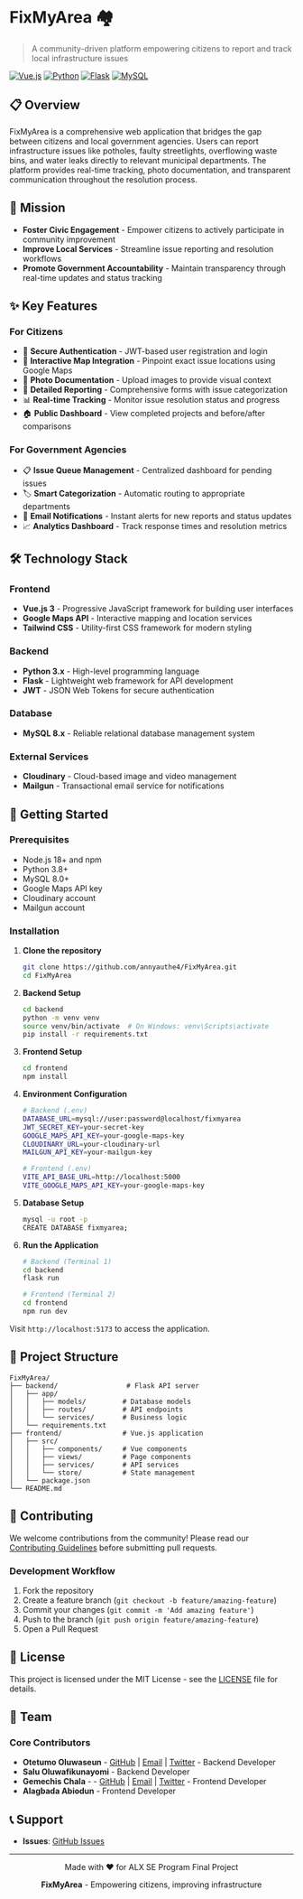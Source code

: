 # FixMyArea 🏘️

> A community-driven platform empowering citizens to report and track local infrastructure issues

[![Vue.js](https://img.shields.io/badge/Vue.js-3.x-4FC08D?logo=vue.js)](https://vuejs.org/)
[![Python](https://img.shields.io/badge/Python-3.x-3776AB?logo=python)](https://python.org/)
[![Flask](https://img.shields.io/badge/Flask-2.x-000000?logo=flask)](https://flask.palletsprojects.com/)
[![MySQL](https://img.shields.io/badge/MySQL-8.x-4479A1?logo=mysql)](https://mysql.com/)

## 📋 Overview

FixMyArea is a comprehensive web application that bridges the gap between citizens and local government agencies. Users can report infrastructure issues like potholes, faulty streetlights, overflowing waste bins, and water leaks directly to relevant municipal departments. The platform provides real-time tracking, photo documentation, and transparent communication throughout the resolution process.

## 🎯 Mission

- **Foster Civic Engagement** - Empower citizens to actively participate in community improvement
- **Improve Local Services** - Streamline issue reporting and resolution workflows
- **Promote Government Accountability** - Maintain transparency through real-time updates and status tracking

## ✨ Key Features

### For Citizens

- 🔐 **Secure Authentication** - JWT-based user registration and login
- 📍 **Interactive Map Integration** - Pinpoint exact issue locations using Google Maps
- 📸 **Photo Documentation** - Upload images to provide visual context
- 📝 **Detailed Reporting** - Comprehensive forms with issue categorization
- 📊 **Real-time Tracking** - Monitor issue resolution status and progress
- 🏠 **Public Dashboard** - View completed projects and before/after comparisons

### For Government Agencies

- 📋 **Issue Queue Management** - Centralized dashboard for pending issues
- 🏷️ **Smart Categorization** - Automatic routing to appropriate departments
- 📧 **Email Notifications** - Instant alerts for new reports and status updates
- 📈 **Analytics Dashboard** - Track response times and resolution metrics

## 🛠️ Technology Stack

### Frontend

- **Vue.js 3** - Progressive JavaScript framework for building user interfaces
- **Google Maps API** - Interactive mapping and location services
- **Tailwind CSS** - Utility-first CSS framework for modern styling

### Backend

- **Python 3.x** - High-level programming language
- **Flask** - Lightweight web framework for API development
- **JWT** - JSON Web Tokens for secure authentication

### Database

- **MySQL 8.x** - Reliable relational database management system

### External Services

- **Cloudinary** - Cloud-based image and video management
- **Mailgun** - Transactional email service for notifications

## 🚀 Getting Started

### Prerequisites

- Node.js 18+ and npm
- Python 3.8+
- MySQL 8.0+
- Google Maps API key
- Cloudinary account
- Mailgun account

### Installation

1. **Clone the repository**

   ```bash
   git clone https://github.com/annyauthe4/FixMyArea.git
   cd FixMyArea
   ```

2. **Backend Setup**

   ```bash
   cd backend
   python -m venv venv
   source venv/bin/activate  # On Windows: venv\Scripts\activate
   pip install -r requirements.txt
   ```

3. **Frontend Setup**

   ```bash
   cd frontend
   npm install
   ```

4. **Environment Configuration**

   ```bash
   # Backend (.env)
   DATABASE_URL=mysql://user:password@localhost/fixmyarea
   JWT_SECRET_KEY=your-secret-key
   GOOGLE_MAPS_API_KEY=your-google-maps-key
   CLOUDINARY_URL=your-cloudinary-url
   MAILGUN_API_KEY=your-mailgun-key

   # Frontend (.env)
   VITE_API_BASE_URL=http://localhost:5000
   VITE_GOOGLE_MAPS_API_KEY=your-google-maps-key
   ```

5. **Database Setup**

   ```bash
   mysql -u root -p
   CREATE DATABASE fixmyarea;
   ```

6. **Run the Application**

   ```bash
   # Backend (Terminal 1)
   cd backend
   flask run

   # Frontend (Terminal 2)
   cd frontend
   npm run dev
   ```

Visit `http://localhost:5173` to access the application.

## 📁 Project Structure

```
FixMyArea/
├── backend/                 # Flask API server
│   ├── app/
│   │   ├── models/         # Database models
│   │   ├── routes/         # API endpoints
│   │   └── services/       # Business logic
│   └── requirements.txt
├── frontend/               # Vue.js application
│   ├── src/
│   │   ├── components/     # Vue components
│   │   ├── views/          # Page components
│   │   ├── services/       # API services
│   │   └── store/          # State management
│   └── package.json
└── README.md
```

## 🤝 Contributing

We welcome contributions from the community! Please read our [Contributing Guidelines](CONTRIBUTING.md) before submitting pull requests.

### Development Workflow

1. Fork the repository
2. Create a feature branch (`git checkout -b feature/amazing-feature`)
3. Commit your changes (`git commit -m 'Add amazing feature'`)
4. Push to the branch (`git push origin feature/amazing-feature`)
5. Open a Pull Request

## 📄 License

This project is licensed under the MIT License - see the [LICENSE](LICENSE) file for details.

## 👥 Team

### Core Contributors

- **Otetumo Oluwaseun** - [GitHub](https://github.com/annyauthe4) | [Email](mailto:annyauthe4@gmail.com) | [Twitter](https://twitter.com/annyauthe4) - Backend Developer
- **Salu Oluwafikunayomi** - Backend Developer
- **Gemechis Chala** -  - [GitHub](https://github.com/venopyx) | [Email](mailto:gladsonchala@gmail.com) | [Twitter](https://twitter.com/venopyx) - Frontend Developer
- **Alagbada Abiodun** - Frontend Developer

## 📞 Support

<!-- - **Email**: support@fixmyarea.com
- **Documentation**: [docs.fixmyarea.com](https://docs.fixmyarea.com) -->
- **Issues**: [GitHub Issues](https://github.com/annyauthe4/FixMyArea/issues)

---

<div align="center">
  <p>Made with ❤️ for ALX SE Program Final Project</p>
  <p><strong>FixMyArea</strong> - Empowering citizens, improving infrastructure</p>
</div>
